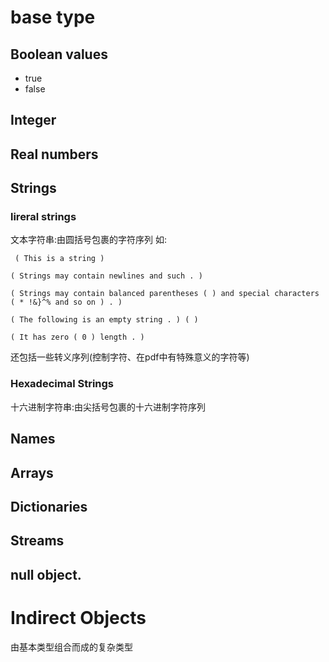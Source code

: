 # base type

## Boolean values

- true
- false

## Integer

## Real numbers

## Strings

### lireral strings
  文本字符串:由圆括号包裹的字符序列
  如:

  ```pdf
   ( This is a string )

  ( Strings may contain newlines and such . )

  ( Strings may contain balanced parentheses ( ) and special characters ( * !&}^% and so on ) . )

  ( The following is an empty string . ) ( )

  ( It has zero ( 0 ) length . )
  ```
  还包括一些转义序列(控制字符、在pdf中有特殊意义的字符等)

    
### Hexadecimal Strings
  十六进制字符串:由尖括号包裹的十六进制字符序列

## Names

## Arrays

## Dictionaries

## Streams

## null object.

# Indirect Objects

由基本类型组合而成的复杂类型